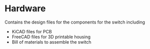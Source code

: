 # Hardware

Contains the design files for the components for the switch including 
* KiCAD files for PCB
* FreeCAD files for 3D printable housing
* Bill of materials to assemble the switch

